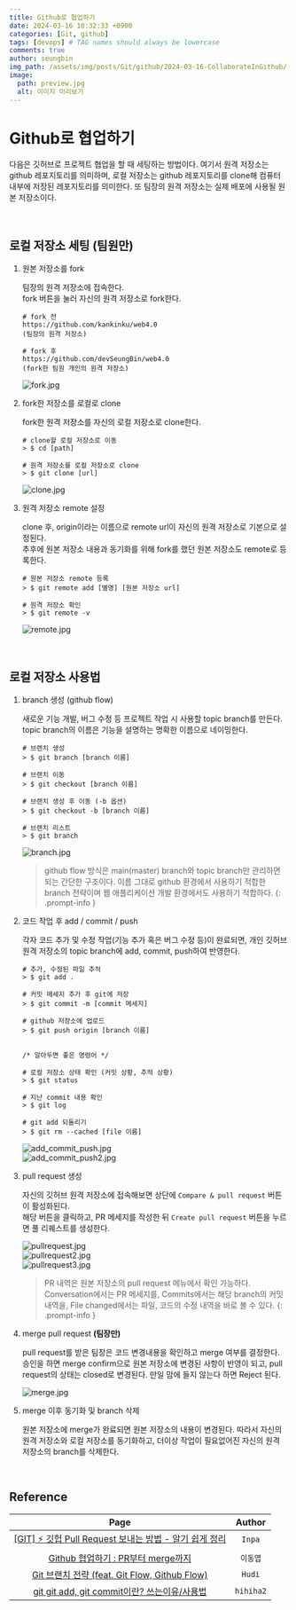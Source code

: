 ```yaml
---
title: Github로 협업하기
date: 2024-03-16 10:32:33 +0900
categories: [Git, github]
tags: [devops] # TAG names should always be lowercase
comments: true
author: seungbin
img_path: /assets/img/posts/Git/github/2024-03-16-CollaborateInGithub/
image:
  path: preview.jpg
  alt: 이미지 미리보기
---
```


# Github로 협업하기

다음은 깃허브로 프로젝트 협업을 할 때 세팅하는 방법이다. 여기서 원격 저장소는 github 레포지토리를 의미하며, 로컬 저장소는 github 레포지토리를 clone해 컴퓨터 내부에 저장된 레포지토리를 의미한다. 또 팀장의 원격 저장소는 실제 배포에 사용될 원본 저장소이다.

<br>

## 로컬 저장소 세팅 (팀원만)

1. 원본 저장소를 fork

   팀장의 원격 저장소에 접속한다.  
   fork 버튼을 눌러 자신의 원격 저장소로 fork한다.

   ```
   # fork 전
   https://github.com/kankinku/web4.0
   (팀장의 원격 저장소)

   # fork 후
   https://github.com/devSeungBin/web4.0
   (fork한 팀원 개인의 원격 저장소)
   ```

   ![fork.jpg](/fork.jpg)

2. fork한 저장소를 로컬로 clone

   fork한 원격 저장소를 자신의 로컬 저장소로 clone한다.

   ```
   # clone할 로컬 저장소로 이동
   > $ cd [path]

   # 원격 저장소를 로컬 저장소로 clone
   > $ git clone [url]
   ```

   ![clone.jpg](/clone.jpg)

3. 원격 저장소 remote 설정

   clone 후, origin이라는 이름으로 remote url이 자신의 원격 저장소로 기본으로 설정된다.  
   추후에 원본 저장소 내용과 동기화를 위해 fork를 했던 원본 저장소도 remote로 등록한다.

   ```
   # 원본 저장소 remote 등록
   > $ git remote add [별명] [원본 저장소 url]

   # 원격 저장소 확인
   > $ git remote -v
   ```

   ![remote.jpg](/remote.jpg)

<br>

## 로컬 저장소 사용법

1. branch 생성 (github flow)

   새로운 기능 개발, 버그 수정 등 프로젝트 작업 시 사용할 topic branch를 만든다.  
   topic branch의 이름은 기능을 설명하는 명확한 이름으로 네이밍한다.

   ```
   # 브랜치 생성
   > $ git branch [branch 이름]

   # 브랜치 이동
   > $ git checkout [branch 이름]

   # 브랜치 생성 후 이동 (-b 옵션)
   > $ git checkout -b [branch 이름]

   # 브랜치 리스트
   > $ git branch
   ```

   ![branch.jpg](/branch.jpg)

   > github flow 방식은 main(master) branch와 topic branch만 관리하면 되는 간단한 구조이다. 이름 그대로 github 환경에서 사용하기 적합한 branch 전략이며 웹 애플리케이션 개발 환경에서도 사용하기 적합하다.
   {: .prompt-info }

2. 코드 작업 후 add / commit / push

   각자 코드 추가 및 수정 작업(기능 추가 혹은 버그 수정 등)이 완료되면, 개인 깃허브 원격 저장소의 topic branch에 add, commit, push하여 반영한다.

   ```
   # 추가, 수정된 파일 추적
   > $ git add .

   # 커밋 메세지 추가 후 git에 저장
   > $ git commit -m [commit 메세지]

   # github 저장소에 업로드
   > $ git push origin [branch 이름]


   /* 알아두면 좋은 명령어 */

   # 로컬 저장소 상태 확인 (커밋 상황, 추적 상황)
   > $ git status

   # 지난 commit 내용 확인
   > $ git log

   # git add 되돌리기
   > $ git rm --cached [file 이름]
   ```

   ![add_commit_push.jpg](/add_commit_push.jpg)  
   ![add_commit_push2.jpg](/add_commit_push2.jpg)

3. pull request 생성

   자신의 깃허브 원격 저장소에 접속해보면 상단에 `Compare & pull request` 버튼이 활성화된다.  
   해당 버튼을 클릭하고, PR 메세지를 작성한 뒤 `Create pull request` 버튼을 누르면 풀 리퀘스트를 생성한다.

   ![pullrequest.jpg](/pullrequest.jpg)  
   ![pullrequest2.jpg](/pullrequest2.jpg)  
   ![pullrequest3.jpg](/pullrequest3.jpg)

   > PR 내역은 원본 저장소의 pull request 메뉴에서 확인 가능하다. Conversation에서는 PR 메세지를, Commits에서는 해당 branch의 커밋 내역을, File changed에서는 파일, 코드의 수정 내역을 바로 볼 수 있다.
   {: .prompt-info }

4. merge pull request **(팀장만)**

   pull request를 받은 팀장은 코드 변경내용을 확인하고 merge 여부를 결정한다.  
   승인을 하면 merge confirm으로 원본 저장소에 변경된 사항이 반영이 되고, pull request의 상태는 closed로 변경된다. 만일 맘에 들지 않는다 하면 Reject 된다.

   ![merge.jpg](/merge.jpg)

5. merge 이후 동기화 및 branch 삭제

   원본 저장소에 merge가 완료되면 원본 저장소의 내용이 변경된다. 따라서 자신의 원격 저장소와 로컬 저장소를 동기화하고, 더이상 작업이 필요없어진 자신의 원격 저장소의 branch를 삭제한다.

<br>

## Reference

|                                                                                                     Page                                                                                                      |  Author   |
| :-----------------------------------------------------------------------------------------------------------------------------------------------------------------------------------------------------------: | :-------: |
| [[GIT] ⚡️ 깃헙 Pull Request 보내는 방법 - 알기 쉽게 정리](https://inpa.tistory.com/entry/GIT-%E2%9A%A1%EF%B8%8F-%EA%B9%83%ED%97%99-PRPull-Request-%EB%B3%B4%EB%82%B4%EB%8A%94-%EB%B0%A9%EB%B2%95-folk-issue) |  `Inpa`   |
|                          [Github 협업하기 : PR부터 merge까지](https://velog.io/@dongvelop/Github-%ED%98%91%EC%97%85%ED%95%98%EA%B8%B0-PR%EB%B6%80%ED%84%B0-merge%EA%B9%8C%EC%A7%80)                           | `이동엽`  |
|                                                            [Git 브랜치 전략 (feat. Git Flow, Github Flow)](https://hudi.blog/git-branch-strategy/)                                                            |  `Hudi`   |
|                                                                 [git git add, git commit이란? 쓰는이유/사용법](https://hihiha2.tistory.com/4)                                                                 | `hihiha2` |
